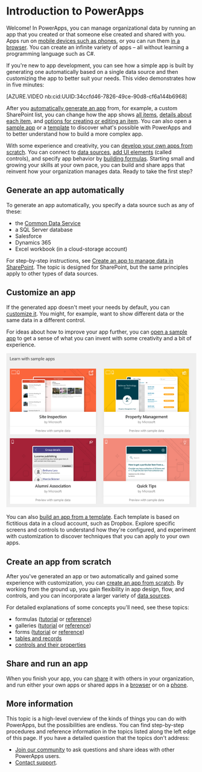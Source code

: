 <properties
	pageTitle="Introduction | Microsoft PowerApps"
	description="Quick ways to get started creating and using custom business apps with Microsoft PowerApps"
	services=""
	suite="powerapps"
	documentationCenter="na"
	authors="aftowen"
	manager="anneta"
	editor=""
	tags=""/>

<tags
   ms.service="powerapps"
   ms.devlang="na"
   ms.topic="hero-article"
   ms.tgt_pltfrm="na"
   ms.workload="na"
   ms.date="05/28/2017"
   ms.author="anneta"/>

# Introduction to PowerApps #
Welcome! In PowerApps, you can manage organizational data by running an app that you created or that someone else created and shared with you. Apps run on [mobile devices such as phones](run-app-client.md), or you can run them [in a browser](run-app-browser.md). You can create an infinite variety of apps &ndash; all without learning a programming language such as C#.

If you're new to app development, you can see how a simple app is built by generating one automatically based on a single data source and then customizing the app to better suit your needs. This video demonstrates how in five minutes:

[AZURE.VIDEO nb:cid:UUID:34ccfd46-7826-49ce-90d8-cf6a144b6968]

After you [automatically generate an app](app-from-sharepoint.md) from, for example, a custom SharePoint list, you can change how the app shows [all items](customize-layout-sharepoint.md), [details about each item](customize-forms-sharepoint.md), and [options for creating or editing an item](customize-forms-sharepoint.md). You can also open a [sample app](open-and-run-a-sample-app.md) or a [template](get-started-test-drive.md) to discover what's possible with PowerApps and to better understand how to build a more complex app.

With some experience and creativity, you can [develop your own apps from scratch](get-started-create-from-blank.md). You can connect to [data sources](connections-list.md), [add UI elements](reference-properties.md) (called controls), and specify app behavior by [building formulas](working-with-formulas.md). Starting small and growing your skills at your own pace, you can build and share apps that reinvent how your organization manages data. Ready to take the first step?

## Generate an app automatically ##
To generate an app automatically, you specify a data source such as any of these:

- the [Common Data Service](data-platform-intro.md)
- a SQL Server database
- Salesforce
- Dynamics 365
- Excel workbook (in a cloud-storage account)

For step-by-step instructions, see [Create an app to manage data in SharePoint](app-from-sharepoint.md). The topic is designed for SharePoint, but the same principles apply to other types of data sources.

## Customize an app ##
If the generated app doesn't meet your needs by default, you can [customize it](customize-layout-sharepoint.md). You might, for example, want to show different data or the same data in a different control.

For ideas about how to improve your app further, you can [open a sample app](open-and-run-a-sample-app.md) to get a sense of what you can invent with some creativity and a bit of experience.

![Sample apps](./media/getting-started/portal-home.png)

You can also [build an app from a template](get-started-test-drive.md). Each template is based on fictitious data in a cloud account, such as Dropbox. Explore specific screens and controls to understand how they're configured, and experiment with customization to discover techniques that you can apply to your own apps.

## Create an app from scratch
After you've generated an app or two automatically and gained some experience with customization, you can [create an app from scratch](get-started-create-from-blank.md). By working from the ground up, you gain flexibility in app design, flow, and controls, and you can incorporate a larger variety of [data sources](connections-list.md).

For detailed explanations of some concepts you'll need, see these topics:

- formulas ([tutorial](working-with-formulas.md) or [reference](formula-reference.md))
- galleries ([tutorial](add-gallery.md) or [reference](reference-properties.md))
- forms ([tutorial](add-form.md) or [reference](working-with-forms.md))
- [tables and records](working-with-tables.md)
- [controls and their properties](reference-properties.md)

## Share and run an app ##
When you finish your app, you can [share](share-app.md) it with others in your organization, and run either your own apps or shared apps in a [browser](run-app-browser.md) or on a [phone](run-app-client.md).

## More information ##
This topic is a high-level overview of the kinds of things you can do with PowerApps, but the possibilities are endless. You can find step-by-step procedures and reference information in the topics listed along the left edge of this page. If you have a detailed question that the topics don't address:

- [Join our community](https://aka.ms/powerapps-community) to ask questions and share ideas with other PowerApps users.
- [Contact support](https://aka.ms/pasupport).
